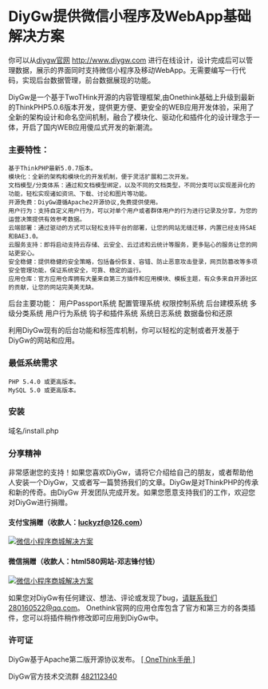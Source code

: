 # DiyGw提供微信小程序及WebApp基础解决方案
你可以从[diygw官网](http://www.diygw.com "diygw官网") http://www.diygw.com 进行在线设计，设计完成后可以管理数据，展示的界面同时支持微信小程序及移动WebApp。无需要编写一行代码，实现后台数据管理，前台数据展现的功能。

DiyGw是一个基于TwoTHink开源的内容管理框架,由Onethink基础上升级到最新的ThinkPHP5.0.6版本开发，提供更方便、更安全的WEB应用开发体验，采用了全新的架构设计和命名空间机制，融合了模块化、驱动化和插件化的设计理念于一体，开启了国内WEB应用傻瓜式开发的新潮流。 


### 主要特性：
    基于ThinkPHP最新5.0.7版本。
    模块化：全新的架构和模块化的开发机制，便于灵活扩展和二次开发。
    文档模型/分类体系：通过和文档模型绑定，以及不同的文档类型，不同分类可以实现差异化的功能，轻松实现诸如资讯、下载、讨论和图片等功能。
    开源免费：DiyGw遵循Apache2开源协议,免费提供使用。
    用户行为：支持自定义用户行为，可以对单个用户或者群体用户的行为进行记录及分享，为您的运营决策提供有效参考数据。
    云端部署：通过驱动的方式可以轻松支持平台的部署，让您的网站无缝迁移，内置已经支持SAE和BAE3.0。
    云服务支持：即将启动支持云存储、云安全、云过滤和云统计等服务，更多贴心的服务让您的网站更安心。
    安全稳健：提供稳健的安全策略，包括备份恢复、容错、防止恶意攻击登录，网页防篡改等多项安全管理功能，保证系统安全，可靠、稳定的运行。
    应用仓库：官方应用仓库拥有大量来自第三方插件和应用模块、模板主题，有众多来自开源社区的贡献，让您的网站完美美无缺。

后台主要功能：
    用户Passport系统
    配置管理系统
    权限控制系统
    后台建模系统
    多级分类系统
    用户行为系统
    钩子和插件系统
    系统日志系统
    数据备份和还原

利用DiyGw现有的后台功能和标签库机制，你可以轻松的定制或者开发基于DiyGw的网站和应用。

### 最低系统需求

    PHP 5.4.0 或更高版本。
    MySQL 5.0 或更高版本。

### 安装

   域名/install.php


### 分享精神

非常感谢您的支持！如果您喜欢DiyGw，请将它介绍给自己的朋友，或者帮助他人安装一个DiyGw，又或者写一篇赞扬我们的文章。DiyGw是对ThinkPHP的传承和新的传奇。由DiyGw 开发团队完成开发。如果您愿意支持我们的工作，欢迎您对DiyGw进行捐赠。
#### 支付宝捐赠（收款人：luckyzf@126.com）
[![微信小程序商城解决方案](http://static.html580.com/assets/images/alipay.gif "微信小程序商城解决方案")](http://www.diygw.com "微信小程序商城解决方案")

#### 微信捐赠（收款人：html580网站-邓志锋付钱）
[![微信小程序商城解决方案](http://static.html580.com/assets/images/weixin-pay.gif "微信小程序商城解决方案")](http://www.diygw.com "微信小程序商城解决方案")


如果您对DiyGw有任何建议、想法、评论或发现了bug，请联系我们280160522@qq.com。
Onethink官网的应用仓库包含了官方和第三方的各类插件，您可以将插件稍作修改即可应用到DiyGw中。

### 许可证

DiyGw基于Apache第二版开源协议发布。
[[ OneThink手册 ]](http://document.onethink.cn/manual_1_0.html) 

DiyGw官方技术交流群 [482112340](https://jq.qq.com/?_wv=1027&k=48Dm8gg)


 
